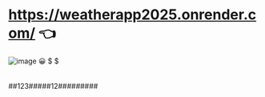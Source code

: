 # https://weatherapp2025.onrender.com/ 👈

![image](https://github.com/user-attachments/assets/5cd90bca-d8c3-43b2-91ca-dbb6a2e36b09)
 😀 $
$
######
##123#####12#########
